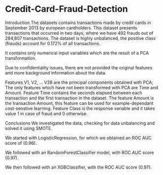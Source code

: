 # Credit-Card-Fraud-Detection
Introduction
The datasets contains transactions made by credit cards in September 2013 by european cardholders. This dataset presents transactions that occurred in two days, where we have 492 frauds out of 284,807 transactions. The dataset is highly unbalanced, the positive class (frauds) account for 0.172% of all transactions.

It contains only numerical input variables which are the result of a PCA transformation.

Due to confidentiality issues, there are not provided the original features and more background information about the data.

Features V1, V2, ... V28 are the principal components obtained with PCA;
The only features which have not been transformed with PCA are Time and Amount. Feature Time contains the seconds elapsed between each transaction and the first transaction in the dataset. The feature Amount is the transaction Amount, this feature can be used for example-dependant cost-senstive learning.
Feature Class is the response variable and it takes value 1 in case of fraud and 0 otherwise.


Conclusions
We investigated the data, checking for data unbalancing and solved it using SMOTE.

We started with LogisticRegression, for which we obtained an ROC AUC score of (0.96).

We followed with an RandomForestClassifier model, with ROC AUC score (0.97).

We then followed with an XGBClassifier, with the ROC AUC score (0.97).




